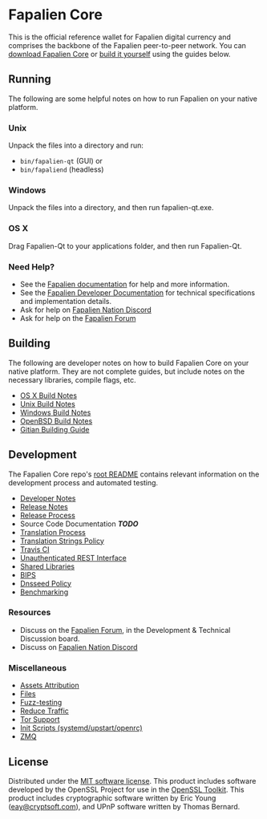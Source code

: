 Fapalien Core
==========

This is the official reference wallet for Fapalien digital currency and comprises the backbone of the Fapalien peer-to-peer network. You can [download Fapalien Core](https://www.fapalienchain.com/downloads/) or [build it yourself](#building) using the guides below.

Running
---------------------
The following are some helpful notes on how to run Fapalien on your native platform.

### Unix

Unpack the files into a directory and run:

- `bin/fapalien-qt` (GUI) or
- `bin/fapaliend` (headless)

### Windows

Unpack the files into a directory, and then run fapalien-qt.exe.

### OS X

Drag Fapalien-Qt to your applications folder, and then run Fapalien-Qt.

### Need Help?

* See the [Fapalien documentation](https://docs.fapalienchain.com)
for help and more information.
* See the [Fapalien Developer Documentation](https://fapalien-docs.github.io/) 
for technical specifications and implementation details.
* Ask for help on [Fapalien Nation Discord](http://fapalienchat.org)
* Ask for help on the [Fapalien Forum](https://fapalienchain.com/forum)

Building
---------------------
The following are developer notes on how to build Fapalien Core on your native platform. They are not complete guides, but include notes on the necessary libraries, compile flags, etc.

- [OS X Build Notes](build-osx.md)
- [Unix Build Notes](build-unix.md)
- [Windows Build Notes](build-windows.md)
- [OpenBSD Build Notes](build-openbsd.md)
- [Gitian Building Guide](gitian-building.md)

Development
---------------------
The Fapalien Core repo's [root README](/README.md) contains relevant information on the development process and automated testing.

- [Developer Notes](developer-notes.md)
- [Release Notes](release-notes.md)
- [Release Process](release-process.md)
- Source Code Documentation ***TODO***
- [Translation Process](translation_process.md)
- [Translation Strings Policy](translation_strings_policy.md)
- [Travis CI](travis-ci.md)
- [Unauthenticated REST Interface](REST-interface.md)
- [Shared Libraries](shared-libraries.md)
- [BIPS](bips.md)
- [Dnsseed Policy](dnsseed-policy.md)
- [Benchmarking](benchmarking.md)

### Resources
* Discuss on the [Fapalien Forum](https://fapalienchain.com/forum), in the Development & Technical Discussion board.
* Discuss on [Fapalien Nation Discord](http://fapalienchat.org)

### Miscellaneous
- [Assets Attribution](assets-attribution.md)
- [Files](files.md)
- [Fuzz-testing](fuzzing.md)
- [Reduce Traffic](reduce-traffic.md)
- [Tor Support](tor.md)
- [Init Scripts (systemd/upstart/openrc)](init.md)
- [ZMQ](zmq.md)

License
---------------------
Distributed under the [MIT software license](/COPYING).
This product includes software developed by the OpenSSL Project for use in the [OpenSSL Toolkit](https://www.openssl.org/). This product includes
cryptographic software written by Eric Young ([eay@cryptsoft.com](mailto:eay@cryptsoft.com)), and UPnP software written by Thomas Bernard.
